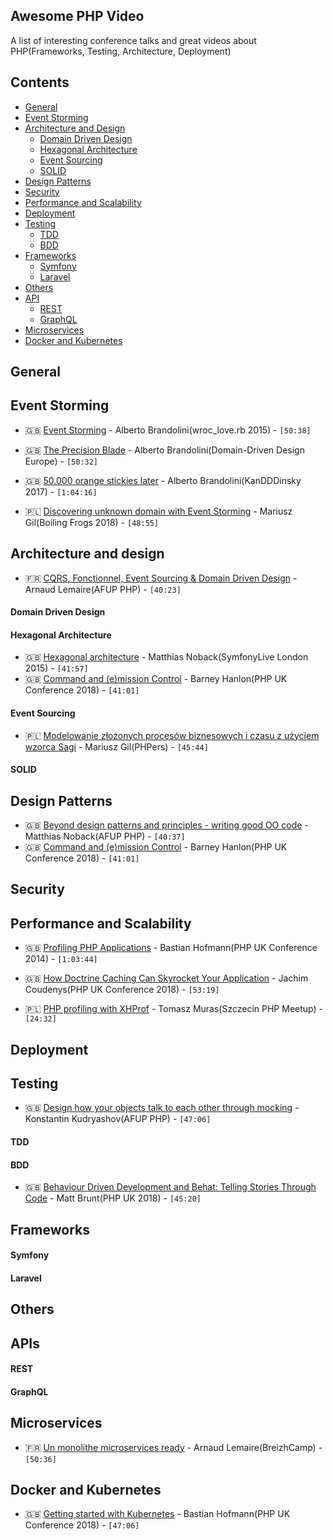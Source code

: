 ## Awesome PHP Video

A list of interesting conference talks and great videos about PHP(Frameworks, Testing, Architecture, Deployment)
## Contents

+ [General](#general)
+ [Event Storming](event-storming)
+ [Architecture and Design](#architecture-and-design)
    - [Domain Driven Design](#domain-driven-design)
    - [Hexagonal Architecture](#hexagonal-architecture)
    - [Event Sourcing](#event-sourcing)
    - [SOLID](#solid)
+ [Design Patterns](#design-patterns)
+ [Security](#design-and-product)
+ [Performance and Scalability](#performance-and-scalability)
+ [Deployment](#deployment)
+ [Testing](#testing)
    - [TDD](#tdd)
    - [BDD](#bdd)
+ [Frameworks](#frameworks)
    - [Symfony](#symfony)
    - [Laravel](#laravel)
+ [Others](#others)
+ [API](#api)
    - [REST](#rest)
    - [GraphQL](#graphQL)
+ [Microservices](#microservices)
+ [Docker and Kubernetes](#docker-and-kubernetes)

    
## General

## Event Storming

* 🇬🇧 [Event Storming](https://www.youtube.com/watch?v=veTVAN0oEkQ) - Alberto Brandolini(wroc_love.rb 2015) - `[50:38]` 
* 🇬🇧 [The Precision Blade](https://www.youtube.com/watch?v=lG46Yo_9DPc) - Alberto Brandolini(Domain-Driven Design Europe) - `[50:32]` 
* 🇬🇧 [50.000 orange stickies later](https://www.youtube.com/watch?v=cG-G6tNCGqY) - Alberto Brandolini(KanDDDinsky 2017) - `[1:04:16]` 

* 🇵🇱 [Discovering unknown domain with Event Storming](https://www.youtube.com/watch?v=dhoXYRqghws) - Mariusz Gil(Boiling Frogs 2018) - `[48:55]` 

## Architecture and design

* 🇫🇷 [CQRS, Fonctionnel, Event Sourcing & Domain Driven Design](https://www.youtube.com/watch?v=qBLtZN3p3FU) - Arnaud Lemaire(AFUP PHP) - `[40:23]` 

#### Domain Driven Design
#### Hexagonal Architecture

* 🇬🇧 [Hexagonal architecture](https://www.youtube.com/watch?v=fgQWnglnGeU) - Matthias Noback(SymfonyLive London 2015) - `[41:57]`
* 🇬🇧 [Command and (e)mission Control](https://www.youtube.com/watch?v=K1EJBmwg9EQ) - Barney Hanlon(PHP UK Conference 2018) - `[41:01]` 

#### Event Sourcing

* 🇵🇱 [Modelowanie złożonych procesów biznesowych i czasu z użyciem wzorca Sagi](https://www.youtube.com/watch?v=MXI8ET5DhOI) - Mariusz Gil(PHPers) - `[45:44]`

#### SOLID

## Design Patterns

* 🇬🇧 [Beyond design patterns and principles - writing good OO code](https://www.youtube.com/watch?v=v3IPU3F_0JI) - Matthias Noback(AFUP PHP) - `[40:37]`
* 🇬🇧 [Command and (e)mission Control](https://www.youtube.com/watch?v=syCpDX4I8H8) - Barney Hanlon(PHP UK Conference 2018) - `[41:01]`

## Security

## Performance and Scalability

* 🇬🇧 [Profiling PHP Applications](https://www.youtube.com/watch?v=4TbxHDSDkiw) - Bastian Hofmann(PHP UK Conference 2014) - `[1:03:44]` 
* 🇬🇧 [How Doctrine Caching Can Skyrocket Your Application](https://www.youtube.com/watch?v=PzrbkRZEdHA) - Jachim Coudenys(PHP UK Conference 2018) - `[53:19]` 

* 🇵🇱 [PHP profiling with XHProf](https://www.youtube.com/watch?v=wqLnNBn94AA) - Tomasz Muras(Szczecin PHP Meetup) - `[24:32]` 

## Deployment

## Testing

* 🇬🇧 [Design how your objects talk to each other through mocking](https://www.youtube.com/watch?v=AHizK2kpukk) - Konstantin Kudryashov(AFUP PHP) - `[47:06]` 

#### TDD
#### BDD
* 🇬🇧 [Behaviour Driven Development and Behat: Telling Stories Through Code](https://www.youtube.com/watch?v=bCLlBgYQoIk) - Matt Brunt(PHP UK 2018) - `[45:20]`

## Frameworks
#### Symfony    
#### Laravel    

## Others

## APIs
#### REST
#### GraphQL

## Microservices

* 🇫🇷 [Un monolithe microservices ready](https://www.youtube.com/watch?v=F8C_iPGhHoI) - Arnaud Lemaire(BreizhCamp) - `[50:36]` 

## Docker and Kubernetes

* 🇬🇧 [Getting started with Kubernetes](https://www.youtube.com/watch?v=bXRmFfuyxQ0) - Bastian Hofmann(PHP UK Conference 2018) - `[47:06]`
